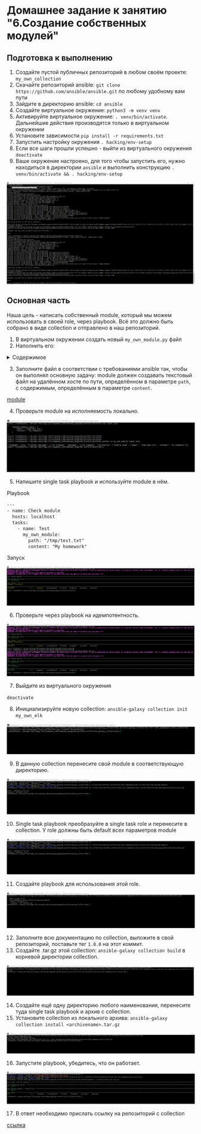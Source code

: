 # Домашнее задание к занятию "6.Создание собственных модулей"

## Подготовка к выполнению
1. Создайте пустой публичных репозиторий в любом своём проекте: `my_own_collection`
2. Скачайте репозиторий ansible: `git clone https://github.com/ansible/ansible.git` по любому удобному вам пути
3. Зайдите в директорию ansible: `cd ansible`
4. Создайте виртуальное окружение: `python3 -m venv venv`
5. Активируйте виртуальное окружение: `. venv/bin/activate`. Дальнейшие действия производятся только в виртуальном окружении
6. Установите зависимости `pip install -r requirements.txt`
7. Запустить настройку окружения `. hacking/env-setup`
8. Если все шаги прошли успешно - выйти из виртуального окружения `deactivate`
9. Ваше окружение настроено, для того чтобы запустить его, нужно находиться в директории `ansible` и выполнить конструкцию `. venv/bin/activate && . hacking/env-setup`

<p><img src="img\pic1.png">


## Основная часть

Наша цель - написать собственный module, который мы можем использовать в своей role, через playbook. Всё это должно быть собрано в виде collection и отправлено в наш репозиторий.

1. В виртуальном окружении создать новый `my_own_module.py` файл
2. Наполнить его:

<details>
<summary>Содержимое</summary>

```
#!/usr/bin/python

# Copyright: (c) 2018, Terry Jones <terry.jones@example.org>
# GNU General Public License v3.0+ (see COPYING or https://www.gnu.org/licenses/gpl-3.0.txt)
from __future__ import (absolute_import, division, print_function)
__metaclass__ = type

DOCUMENTATION = r'''
---
module: my_test

short_description: This is my test module

# If this is part of a collection, you need to use semantic versioning,
# i.e. the version is of the form "2.5.0" and not "2.4".
version_added: "1.0.0"

description: This is my longer description explaining my test module.

options:
    name:
        description: This is the message to send to the test module.
        required: true
        type: str
    new:
        description:
            - Control to demo if the result of this module is changed or not.
            - Parameter description can be a list as well.
        required: false
        type: bool
# Specify this value according to your collection
# in format of namespace.collection.doc_fragment_name
extends_documentation_fragment:
    - my_namespace.my_collection.my_doc_fragment_name

author:
    - Your Name (@yourGitHubHandle)
'''

EXAMPLES = r'''
# Pass in a message
- name: Test with a message
  my_namespace.my_collection.my_test:
    name: hello world

# pass in a message and have changed true
- name: Test with a message and changed output
  my_namespace.my_collection.my_test:
    name: hello world
    new: true

# fail the module
- name: Test failure of the module
  my_namespace.my_collection.my_test:
    name: fail me
'''

RETURN = r'''
# These are examples of possible return values, and in general should use other names for return values.
original_message:
    description: The original name param that was passed in.
    type: str
    returned: always
    sample: 'hello world'
message:
    description: The output message that the test module generates.
    type: str
    returned: always
    sample: 'goodbye'
'''

from os import stat
from ansible.module_utils.basic import AnsibleModule

def file_exist(path):
    '''Check that file already exist'''
    try:
        stat(path)
        return False
    except Exception:
        return True

def run_module():
    # define available arguments/parameters a user can pass to the module
    module_args = dict(
        path=dict(type='str', required=True),
        content=dict(type='str', required=False, default='absolute content')
    )

    # seed the result dict in the object
    # we primarily care about changed and state
    # changed is if this module effectively modified the target
    # state will include any data that you want your module to pass back
    # for consumption, for example, in a subsequent task
    result = dict(
        changed=False,
        original_message='',
        message=''
    )

    # the AnsibleModule object will be our abstraction working with Ansible
    # this includes instantiation, a couple of common attr would be the
    # args/params passed to the execution, as well as if the module
    # supports check mode
    module = AnsibleModule(
        argument_spec=module_args,
        supports_check_mode=True
    )

    # if the user is working with this module in only check mode we do not
    # want to make any changes to the environment, just return the current
    # state with no modifications
    if module.check_mode:
        result['changed'] = file_exist(module.params['path'])
        module.exit_json(**result)

    # manipulate or modify the state as needed (this is going to be the
    # part where your module will do what it needs to do)
    if file_exist(module.params['path']):
      with open(module.params['path'], 'w') as new_file:
          new_file.write(module.params["content"])
      result['changed'] = True
      result['original_message'] = 'File {path} succesfully created'.format(path = module.params['path'])
      result['message'] = 'file created'
    else:
      result['original_message'] = 'File {path} already exist'.format(path = module.params['path'])
      result['message'] = 'File already exist'  

    # in the event of a successful module execution, you will want to
    # simple AnsibleModule.exit_json(), passing the key/value results
    module.exit_json(**result)


def main():
    run_module()


if __name__ == '__main__':
    main()
```
</details>

3. Заполните файл в соответствии с требованиями ansible так, чтобы он выполнял основную задачу: module должен создавать текстовый файл на удалённом хосте по пути, определённом в параметре `path`, с содержимым, определённым в параметре `content`.

[module](https://github.com/v-breus/ansible-modules/blob/main/my_own_module.py)

4. Проверьте module на исполняемость локально.

<p><img src="img\pic2.png">

5. Напишите single task playbook и используйте module в нём.

Playbook
```
---
- name: Check module
  hosts: localhost
  tasks:
    - name: Test
      my_own_module:
        path: "/tmp/test.txt"
        content: "My homework"
```

Запуск

<p><img src="img\pic3.png">


6. Проверьте через playbook на идемпотентность.

<p><img src="img\pic4.png">

7. Выйдите из виртуального окружения

`deactivate`

8. Инициализируйте новую collection: `ansible-galaxy collection init my_own_elk`

<p><img src="img\pic5.png">

9. В данную collection перенесите свой module в соответствующую директорию.

<p><img src="img\pic6.png">

10. Single task playbook преобразуйте в single task role и перенесите в collection. У role должны быть default всех параметров module

<p><img src="img\pic7.png">

11. Создайте playbook для использования этой role.

<p><img src="img\pic8.png">

12. Заполните всю документацию по collection, выложите в свой репозиторий, поставьте тег `1.0.0` на этот коммит.
13. Создайте .tar.gz этой collection: `ansible-galaxy collection build` в корневой директории collection.

<p><img src="img\pic9.png">

14. Создайте ещё одну директорию любого наименования, перенесите туда single task playbook и архив c collection.
15. Установите collection из локального архива: `ansible-galaxy collection install <archivename>.tar.gz`

<p><img src="img\pic10.png">

16. Запустите playbook, убедитесь, что он работает.

<p><img src="img\pic11.png">

17. В ответ необходимо прислать ссылку на репозиторий с collection

[ссылка](https://github.com/v-breus/devops-netology-20/tree/main/Создание_собственных_модулей_Ansible/galaxy_collection/collections/ansible_collections/test_namespace/test_collection)
